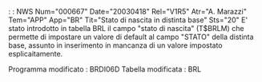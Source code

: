  :  : NWS Num="000667" Date="20030418" Rel="V1R5" Atr="A. Marazzi" Tem="APP" App="BR" Tit="Stato di nascita in distinta base" Sts="20"
E' stato introdotto in tabella BRL il campo "stato di nascita" (T$BRLM) che permette di impostare un
valore di default al campo "STATO" della distinta base, assunto in inserimento in mancanza di un valore impostato esplicaitamente.

Programma modificato :  BRDI06D
Tabella modificata :  BRL
